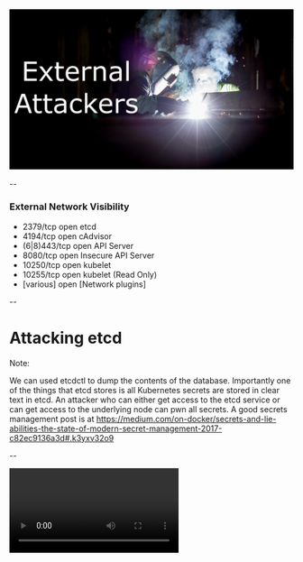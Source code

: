 <img src="images/external-attackers.jpg"/>

--

### External Network Visibility

* 2379/tcp      open  etcd
* 4194/tcp      open  cAdvisor
* (6|8)443/tcp  open  API Server
* 8080/tcp      open  Insecure API Server
* 10250/tcp     open  kubelet
* 10255/tcp     open  kubelet (Read Only)
* [various]     open  [Network plugins]

--

# Attacking etcd

Note:

We can used etcdctl to dump the contents of the database.  Importantly one of the things that etcd stores is all Kubernetes secrets are stored in clear text in etcd.  An attacker who can either get access to the etcd service or can get access to the underlying node can pwn all secrets.   A good secrets management post is at https://medium.com/on-docker/secrets-and-lie-abilities-the-state-of-modern-secret-management-2017-c82ec9136a3d#.k3yxv32o9

--

<video src="/demo_videos/etcd.mp4"/>

--

# Shodan & Friends

--

<img src="images/exposed_etcd.png"/>

Note:

Worth mentioning the etcd problem at this point... https://elweb.co/the-security-footgun-in-etcd/ which easily found loads of passwords and other items by just hitting unauthenticated etcd servers found via shodan. 

--

# Attacking the Kubelet

Note: 

The kubelet is a very interesting component from a security standpoint as it controls access to the container engine (e.g. Docker) running on the node.  There are generally 2 ports associated with the kubelet process.  10250/TCP is the read/write port, and 10255/TCP is the read-only port.  Prior to 1.5 all access to the kubelet was unauthenticated, so if you could see the port you could execute commands against it.  Since then it has been possible to restrict access, however many clusters still haven't implemented this protection.   Kubelet authorization is possible but the default is alwaysAllow https://kubernetes.io/docs/admin/kubelet-authentication-authorization/#kubelet-authentication

--

<video src="/demo_videos/kubelet-read-only.mp4"/>

--

<video src="/demo_videos/kubelet.mp4"/>
